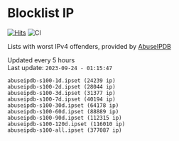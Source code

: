 # Blocklist IP

[![Hits](https://hits.seeyoufarm.com/api/count/incr/badge.svg?url=https%3A%2F%2Fgithub.com%2Fborestad%2Fblocklist-ip%2F&count_bg=%2379C83D&title_bg=%23555555&icon=&icon_color=%23E7E7E7&title=hits&edge_flat=false)](https://hits.seeyoufarm.com)  ![CI](https://img.shields.io/github/workflow/status/borestad/blocklist-ip/CI?style=flat-square)

Lists with worst IPv4 offenders, provided by [AbuseIPDB](https://www.abuseipdb.com/)

<!-- FOOTER-PLACEHOLDER -->
Updated every 5 hours<br>
Last update: `2023-09-24 - 01:15:47`
```
abuseipdb-s100-1d.ipset (24239 ip)
abuseipdb-s100-2d.ipset (28044 ip)
abuseipdb-s100-3d.ipset (31377 ip)
abuseipdb-s100-7d.ipset (40194 ip)
abuseipdb-s100-30d.ipset (64178 ip)
abuseipdb-s100-60d.ipset (88889 ip)
abuseipdb-s100-90d.ipset (112315 ip)
abuseipdb-s100-120d.ipset (116010 ip)
abuseipdb-s100-all.ipset (377087 ip)
```
